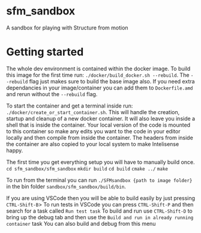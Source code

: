 # sfm_sandbox
A sandbox for playing with Structure from motion


# Getting started    
The whole dev environment is contained within the docker image. To build this image for the first time run: `./docker/build_docker.sh --rebuild`. The `--rebuild` flag just makes sure to build the base image also. If you need extra dependancies in your image/container you can add them to `Dockerfile.amd` and rerun without the `--rebuild` flag.

To start the container and get a terminal inside run: `./docker/create_or_start_container.sh`. This will handle the creation, startup and cleanup of a new docker container. It will also leave you inside a shell that is inside the container. Your local version of the code is mounted to this container so make any edits you want to the code in your editor locally and then compile from inside the container. The headers from inside the container are also copied to your local system to make Intelisense happy.

The first time you get everything setup you will have to manually build once.
`cd sfm_sandbox/sfm_sandbox`
`mkdir build`
`cd build`
`cmake ../`
`make`

To run from the terminal you can run `./SFMsandbox {path to image folder}` in the bin folder `sandbox/sfm_sandbox/build/bin`. 


If you are using VSCode then you will be able to build easily by just pressing `CTRL-Shift-B`>
To run tests in VSCode you can press `CTRL-Shift-P` and then search for a task called `Run test task`
To build and run use `CTRL-Shift-D` to bring up the debug tab and then use the `Build and run in already running container` task
You can also build and debug from this menu
